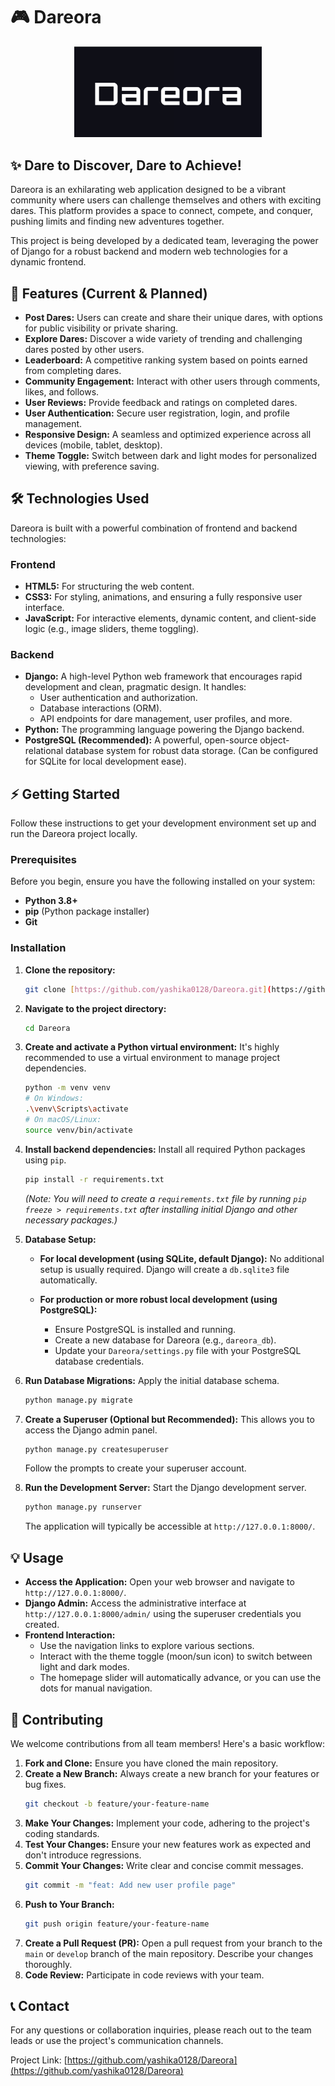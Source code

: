 # 🎮 Dareora

<p align="center">
  <img src="./assets/dareora-logo.png" alt="Dareora Logo" width="300">
</p>

## ✨ Dare to Discover, Dare to Achieve!

Dareora is an exhilarating web application designed to be a vibrant community where users can challenge themselves and others with exciting dares. This platform provides a space to connect, compete, and conquer, pushing limits and finding new adventures together.

This project is being developed by a dedicated team, leveraging the power of Django for a robust backend and modern web technologies for a dynamic frontend.

## 🚀 Features (Current & Planned)

* **Post Dares:** Users can create and share their unique dares, with options for public visibility or private sharing.
* **Explore Dares:** Discover a wide variety of trending and challenging dares posted by other users.
* **Leaderboard:** A competitive ranking system based on points earned from completing dares.
* **Community Engagement:** Interact with other users through comments, likes, and follows.
* **User Reviews:** Provide feedback and ratings on completed dares.
* **User Authentication:** Secure user registration, login, and profile management.
* **Responsive Design:** A seamless and optimized experience across all devices (mobile, tablet, desktop).
* **Theme Toggle:** Switch between dark and light modes for personalized viewing, with preference saving.

## 🛠️ Technologies Used

Dareora is built with a powerful combination of frontend and backend technologies:

### Frontend
* **HTML5:** For structuring the web content.
* **CSS3:** For styling, animations, and ensuring a fully responsive user interface.
* **JavaScript:** For interactive elements, dynamic content, and client-side logic (e.g., image sliders, theme toggling).

### Backend
* **Django:** A high-level Python web framework that encourages rapid development and clean, pragmatic design. It handles:
    * User authentication and authorization.
    * Database interactions (ORM).
    * API endpoints for dare management, user profiles, and more.
* **Python:** The programming language powering the Django backend.
* **PostgreSQL (Recommended):** A powerful, open-source object-relational database system for robust data storage. (Can be configured for SQLite for local development ease).

## ⚡ Getting Started

Follow these instructions to get your development environment set up and run the Dareora project locally.

### Prerequisites

Before you begin, ensure you have the following installed on your system:

* **Python 3.8+**
* **pip** (Python package installer)
* **Git**

### Installation

1.  **Clone the repository:**
    ```bash
    git clone [https://github.com/yashika0128/Dareora.git](https://github.com/yashika0128/Dareora.git)
    ```
    

2.  **Navigate to the project directory:**
    ```bash
    cd Dareora
    ```

3.  **Create and activate a Python virtual environment:**
    It's highly recommended to use a virtual environment to manage project dependencies.

    ```bash
    python -m venv venv
    # On Windows:
    .\venv\Scripts\activate
    # On macOS/Linux:
    source venv/bin/activate
    ```

4.  **Install backend dependencies:**
    Install all required Python packages using `pip`.

    ```bash
    pip install -r requirements.txt
    ```
    *(Note: You will need to create a `requirements.txt` file by running `pip freeze > requirements.txt` after installing initial Django and other necessary packages.)*

5.  **Database Setup:**

    * **For local development (using SQLite, default Django):**
        No additional setup is usually required. Django will create a `db.sqlite3` file automatically.

    * **For production or more robust local development (using PostgreSQL):**
        * Ensure PostgreSQL is installed and running.
        * Create a new database for Dareora (e.g., `dareora_db`).
        * Update your `Dareora/settings.py` file with your PostgreSQL database credentials.

6.  **Run Database Migrations:**
    Apply the initial database schema.

    ```bash
    python manage.py migrate
    ```

7.  **Create a Superuser (Optional but Recommended):**
    This allows you to access the Django admin panel.

    ```bash
    python manage.py createsuperuser
    ```
    Follow the prompts to create your superuser account.

8.  **Run the Development Server:**
    Start the Django development server.

    ```bash
    python manage.py runserver
    ```
    The application will typically be accessible at `http://127.0.0.1:8000/`.

## 💡 Usage

* **Access the Application:** Open your web browser and navigate to `http://127.0.0.1:8000/`.
* **Django Admin:** Access the administrative interface at `http://127.0.0.1:8000/admin/` using the superuser credentials you created.
* **Frontend Interaction:**
    * Use the navigation links to explore various sections.
    * Interact with the theme toggle (moon/sun icon) to switch between light and dark modes.
    * The homepage slider will automatically advance, or you can use the dots for manual navigation.

## 🤝 Contributing

We welcome contributions from all team members! Here's a basic workflow:

1.  **Fork and Clone:** Ensure you have cloned the main repository.
2.  **Create a New Branch:** Always create a new branch for your features or bug fixes.
    ```bash
    git checkout -b feature/your-feature-name
    ```
3.  **Make Your Changes:** Implement your code, adhering to the project's coding standards.
4.  **Test Your Changes:** Ensure your new features work as expected and don't introduce regressions.
5.  **Commit Your Changes:** Write clear and concise commit messages.
    ```bash
    git commit -m "feat: Add new user profile page"
    ```
6.  **Push to Your Branch:**
    ```bash
    git push origin feature/your-feature-name
    ```
7.  **Create a Pull Request (PR):** Open a pull request from your branch to the `main` or `develop` branch of the main repository. Describe your changes thoroughly.
8.  **Code Review:** Participate in code reviews with your team.


## 📞 Contact

For any questions or collaboration inquiries, please reach out to the team leads or use the project's communication channels.

Project Link: [https://github.com/yashika0128/Dareora](https://github.com/yashika0128/Dareora)
